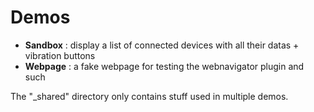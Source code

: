 
Demos
======
- **Sandbox** : display a list of connected devices with all their datas + vibration buttons
- **Webpage** : a fake webpage for testing the webnavigator plugin and such

The "_shared" directory only contains stuff used in multiple demos.